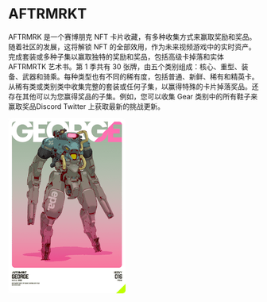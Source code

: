 # AFTRMRKT

AFTRMRK 是一个赛博朋克 NFT 卡片收藏，有多种收集方式来赢取奖励和奖品。随着社区的发展，这将解锁 NFT 的全部效用，作为未来视频游戏中的实时资产。完成套装或多种子集以赢取独特的奖励和奖品，包括高级卡掉落和实体 AFTRMRTK 艺术书。第 1 季共有 30 张牌，由五个类别组成：核心、重型、装备、武器和骑乘。每种类型也有不同的稀有度，包括普通、新鲜、稀有和精英卡。从稀有类或类别类中收集完整的套装或任何子集，以赢得特殊的卡片掉落奖品。还存在其他可以为您赢得奖品的子集。例如，您可以收集 Gear 类别中的所有鞋子来赢取奖品Discord Twitter 上获取最新的挑战更新。

![unnamed](unnamed.png)

